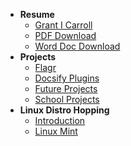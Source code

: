 - **Resume**
  - [Grant I Carroll](/software/resume/)
  - [PDF Download](/software/resume/pdf.md)
  - [Word Doc Download](/software/resume/docx.md)
- **Projects**
  - [Flagr](/software/projects/flagr.md)
  - [Docsify Plugins](/software/projects/docsify-plugins.md)
  - [Future Projects](/software/projects/planning.md)
  - [School Projects](/software/projects/school-projects.md)
- **Linux Distro Hopping**
  - [Introduction](/software/linux/distro-hopping-2025/)
  - [Linux Mint](/software/linux/distro-hopping-2025/mint.md)